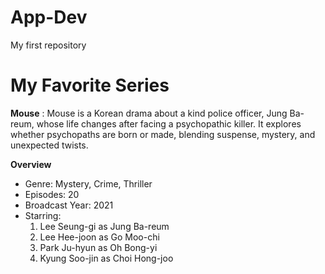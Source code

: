 # App-Dev
My first repository
# My Favorite Series
**Mouse**
: Mouse is a Korean drama about a kind police officer, Jung Ba-reum, whose life changes after facing a psychopathic killer. It explores whether psychopaths are born or made, blending suspense, mystery, and unexpected twists.

**Overview**
- Genre: Mystery, Crime, Thriller
- Episodes: 20
- Broadcast Year: 2021
- Starring:
     1. Lee Seung-gi as Jung Ba-reum
     2. Lee Hee-joon as Go Moo-chi
     3. Park Ju-hyun as Oh Bong-yi
     4. Kyung Soo-jin as Choi Hong-joo
